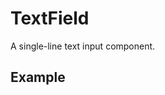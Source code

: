 <script setup>
  import Vue from './vue.md';
  import React from './react.md';
</script>

# TextField

A single-line text input component.

## Example

<theme-switcher />

<input-example />

<tabs-content> 
  <template #react>
   <react />
  </template>
  <template #vue>
    <vue />
  </template>
</tabs-content>